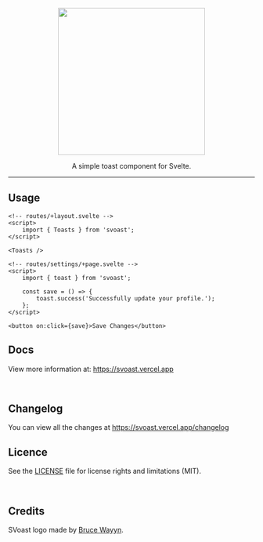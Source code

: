 <p align="center">
	<img width="300px" src="https://user-images.githubusercontent.com/122556307/221425114-757c3e73-3b0a-4df8-a5df-4475a7277124.svg" />
</p>

<p align="center">
	A simple toast component for Svelte.
</p>

---

## Usage

```svelte
<!-- routes/+layout.svelte -->
<script>
	import { Toasts } from 'svoast';
</script>

<Toasts />
```

```svelte
<!-- routes/settings/+page.svelte -->
<script>
	import { toast } from 'svoast';

	const save = () => {
		toast.success('Successfully update your profile.');
	};
</script>

<button on:click={save}>Save Changes</button>
```

## Docs

View more information at: https://svoast.vercel.app

<br>

## Changelog

You can view all the changes at https://svoast.vercel.app/changelog

## Licence

See the [LICENSE](https://github.com/Gibbu/svoast/blob/main/LICENSE) file for license rights and limitations (MIT).

<br>

## Credits

SVoast logo made by [Bruce Wayyn](https://github.com/brucewayyn).
